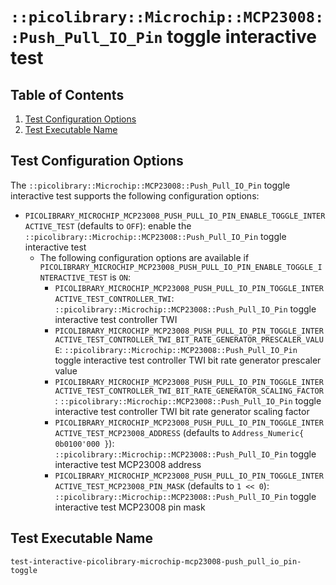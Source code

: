 # `::picolibrary::Microchip::MCP23008::Push_Pull_IO_Pin` toggle interactive test

## Table of Contents
1. [Test Configuration Options](#test-configuration-options)
1. [Test Executable Name](#test-executable-name)

## Test Configuration Options
The `::picolibrary::Microchip::MCP23008::Push_Pull_IO_Pin` toggle interactive test
supports the following configuration options:
- `PICOLIBRARY_MICROCHIP_MCP23008_PUSH_PULL_IO_PIN_ENABLE_TOGGLE_INTERACTIVE_TEST`
  (defaults to `OFF`): enable the `::picolibrary::Microchip::MCP23008::Push_Pull_IO_Pin`
  toggle interactive test
    - The following configuration options are available if
      `PICOLIBRARY_MICROCHIP_MCP23008_PUSH_PULL_IO_PIN_ENABLE_TOGGLE_INTERACTIVE_TEST` is
      `ON`:
        - `PICOLIBRARY_MICROCHIP_MCP23008_PUSH_PULL_IO_PIN_TOGGLE_INTERACTIVE_TEST_CONTROLLER_TWI`:
          `::picolibrary::Microchip::MCP23008::Push_Pull_IO_Pin` toggle interactive test
          controller TWI
        - `PICOLIBRARY_MICROCHIP_MCP23008_PUSH_PULL_IO_PIN_TOGGLE_INTERACTIVE_TEST_CONTROLLER_TWI_BIT_RATE_GENERATOR_PRESCALER_VALUE`:
          `::picolibrary::Microchip::MCP23008::Push_Pull_IO_Pin` toggle interactive test
          controller TWI bit rate generator prescaler value
        - `PICOLIBRARY_MICROCHIP_MCP23008_PUSH_PULL_IO_PIN_TOGGLE_INTERACTIVE_TEST_CONTROLLER_TWI_BIT_RATE_GENERATOR_SCALING_FACTOR`:
          `::picolibrary::Microchip::MCP23008::Push_Pull_IO_Pin` toggle interactive test
          controller TWI bit rate generator scaling factor
        - `PICOLIBRARY_MICROCHIP_MCP23008_PUSH_PULL_IO_PIN_TOGGLE_INTERACTIVE_TEST_MCP23008_ADDRESS`
          (defaults to `Address_Numeric{ 0b0100'000 }`):
          `::picolibrary::Microchip::MCP23008::Push_Pull_IO_Pin` toggle interactive test
          MCP23008 address
        - `PICOLIBRARY_MICROCHIP_MCP23008_PUSH_PULL_IO_PIN_TOGGLE_INTERACTIVE_TEST_MCP23008_PIN_MASK`
          (defaults to `1 << 0`): `::picolibrary::Microchip::MCP23008::Push_Pull_IO_Pin`
          toggle interactive test MCP23008 pin mask

## Test Executable Name
`test-interactive-picolibrary-microchip-mcp23008-push_pull_io_pin-toggle`
